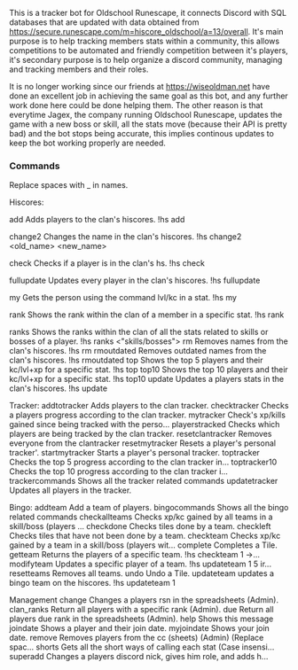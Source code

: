 This is a tracker bot for Oldschool Runescape, it connects Discord with SQL databases that are updated with data obtained from https://secure.runescape.com/m=hiscore_oldschool/a=13/overall. It's main purpose is to help tracking members stats within a community, this allows competitions to be automated and friendly competition between it's players, it's secondary purpose is to help organize a discord community, managing and tracking members and their roles.

It is no longer working since our friends at https://wiseoldman.net have done an excellent job in achieving the same goal as this bot, and any further work done here could be done helping them. The other reason is that everytime Jagex, the company running Oldschool Runescape, updates the game with a new boss or skill, all the stats move (because their API is pretty bad) and the bot stops being accurate, this implies continous updates to keep the bot working properly are needed.

### Commands

Replace spaces with _ in names.

Hiscores:

  add              Adds players to the clan's hiscores. !hs add <player1> <player2>
  
  change2          Changes the name in the clan's hiscores. !hs change2 <old_name> <new_name>
  
  check            Checks if a player is in the clan's hs. !hs check <name>
  
  fullupdate       Updates every player in the clan's hiscores. !hs fullupdate
  
  my               Gets the person using the command lvl/kc in a stat. !hs my <stat>
  
  rank             Shows the rank within the clan of a member in a specific stat. !hs rank <stat> <name>
  
  ranks            Shows the ranks within the clan of all the stats related to skills or bosses of a player. !hs ranks <"skills/bosses"> <name>
  rm               Removes names from the clan's hiscores. !hs rm <player1> <player2>
  rmoutdated       Removes outdated names from the clan's hiscores. !hs rmoutdated
  top              Shows the top 5 players and their kc/lvl+xp for a specific stat. !hs top <stat>
  top10            Shows the top 10 players and their kc/lvl+xp for a specific stat. !hs top10 <stat>
  update           Updates a players stats in the clan's hiscores. !hs update <player1> <player2>

Tracker:
  addtotracker     Adds players to the clan tracker. 
  checktracker     Checks a players progress according to the clan tracker. 
  mytracker        Check's xp/kills gained since being tracked with the perso...
  playerstracked   Checks which players are being tracked by the clan tracker. 
  resetclantracker Removes everyone from the clantracker
  resetmytracker   Resets a player's personal tracker'. 
  startmytracker   Starts a player's personal tracker. 
  toptracker       Checks the top 5 progress according to the clan tracker in...
  toptracker10     Checks the top 10 progress according to the clan tracker i...
  trackercommands  Shows all the tracker related commands
  updatetracker    Updates all players in the tracker.
  
Bingo:
  addteam          Add a team of players.
  bingocommands    Shows all the bingo related commands
  checkallteams    Checks xp/kc gained by all teams in a skill/boss (players ...
  checkdone        Checks tiles done by a team.
  checkleft        Checks tiles that have not been done by a team.
  checkteam        Checks xp/kc gained by a team in a skill/boss (players wit...
  complete         Completes a Tile.
  getteam          Returns the players of a specific team. !hs checkteam 1 ->...
  modifyteam       Updates a specific player of a team. !hs updateteam 1 5 ir...
  resetteams       Removes all teams.
  undo             Undo a Tile.
  updateteam       updates a bingo team on the hiscores. !hs updateteam 1
  
Management
  change           Changes a players rsn in the spreadsheets (Admin).
  clan_ranks       Return all players with a specific rank (Admin).
  due              Return all players due rank in the spreadsheets (Admin).
  help             Shows this message
  joindate         Shows a player and their join date.
  myjoindate       Shows your join date.
  remove           Removes players from the cc (sheets) (Admin) (Replace spac...
  shorts           Gets all the short ways of calling each stat (Case insensi...
  superadd         Changes a players discord nick, gives him role, and adds h...

